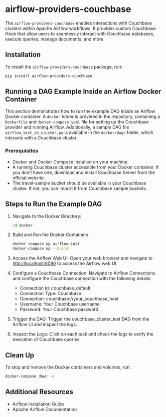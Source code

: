 # airflow-providers-couchbase

The `airflow-providers-couchbase` enables interactions with Couchbase clusters within Apache Airflow workflows. It provides custom Couchbase Hook that allow users to seamlessly interact with Couchbase databases, execute queries, manage documents, and more.

## Installation

To install the `airflow-providers-couchbase` package, run:

```bash
pip install airflow-providers-couchbase
```

## Running a DAG Example Inside an Airflow Docker Container

This section demonstrates how to run the example DAG inside an Airflow Docker container. A `docker` folder is provided in the repository, containing a `Dockerfile` and `docker-compose.yaml` file for setting up the Couchbase provider and running Airflow. Additionally, a sample DAG file `airflow_test_cb_cluster.py` is available in the `docker/dags` folder, which interacts with a Couchbase cluster.

### Prerequisites

- Docker and Docker Compose installed on your machine.
- A running Couchbase cluster accessible from your Docker container. If you don’t have one, download and install Couchbase Server from the official website.
- The travel-sample bucket should be available in your Couchbase cluster. If not, you can import it from Couchbase sample buckets.

## Steps to Run the Example DAG

1. Navigate to the Docker Directory:

    ```bash
    cd docker
    ```

2. Build and Run the Docker Containers:

    ```bash
    docker compose up airflow-init
    docker-compose up --build
    ```

3. Access the Airflow Web UI:
    Open your web browser and navigate to <http://localhost:8080> to access the Airflow web UI.
4. Configure a Couchbase Connection:
    Navigate to Airflow Connections and configure the Couchbase connection with the following details:
    - Connection Id: couchbase_default
    - Connection Type: Couchbase
    - Connection: couchbase://your_couchbase_host
    - Username: Your Couchbase username
    - Password: Your Couchbase password
5. Trigger the DAG:
    Trigger the couchbase_cluster_test DAG from the Airflow UI and inspect the logs.
6. Inspect the Logs:
    Click on each task and check the logs to verify the execution of Couchbase queries.

## Clean Up

To stop and remove the Docker containers and volumes, run:

```bash
docker-compose down -v
```

## Additional Resources

- Airflow Installation Guide
- Apache Airflow Documentation
